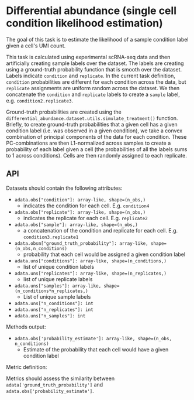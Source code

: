 <!--- TODO: update --->

# Differential abundance (single cell condition likelihood estimation)

The goal of this task is to estimate the likelihood of a sample condition label given a cell's UMI count.

This task is calculated using experimental scRNA-seq data and then artificially creating sample labels over the dataset. The labels are creating using a ground-truth probability function that is smooth over the dataset. Labels indicate `condition` and `replicate`. In the current task definition, `condition` probabilities are different for each condition across the data, but `replicate` assignments are uniform random across the dataset. We then concatenate the `condition` and `replicate` labels to create a `sample` label, e.g. `condition2.replicate3`.

Ground-truth probabilities are created using the `differential_abundance.dataset.utils.simulate_treatment()` function. Briefly, to create ground-truth probabilities that a given cell has a given condition label (i.e. was observed in a given condition), we take a convex combination of principal components of the data for each condition. These PC-combinations are then L1-normalized across samples to create a probability of each label given a cell (the probabilities of all the labels sums to 1 across conditions). Cells are then randomly assigned to each replicate.

## API

Datasets should contain the following attributes:

* `adata.obs["condition"]: array-like, shape=(n_obs,)`
  * indicates the condition for each cell. E.g. `condition4`
* `adata.obs["replicate"]: array-like, shape=(n_obs,)`
  * indicates the replicate for each cell. E.g. `replicate2`
* `adata.obs["sample"]: array-like, shape=(n_obs,)`
  * a concatenation of the condition and replicate for each cell. E.g. `condition3.replicate1`
* `adata.obsm["ground_truth_probability"]: array-like, shape=(n_obs,n_conditions)`
  * probability that each cell would be assigned a given condition label
* `adata.uns["conditions"]: array-like, shape=(n_conditions,)`
  * list of unique condition labels
* `adata.uns["replicates"]: array-like, shape=(n_replicates,)`
  * list of unique replicate labels
* `adata.uns["samples"]: array-like, shape=(n_conditions*n_replicates,)`  
  * List of unique sample labels
* `adata.uns["n_conditions"]: int`
* `adata.uns["n_replicates"]: int`
* `adata.uns["n_samples"]: int`

Methods output:

* `adata.obs['probability_estimate']: array-like, shape=(n_obs, n_conditions)`
  * Estimate of the probability that each cell would have a given condition label

Metric definition:

Metrics should assess the similarity between `adata['ground_truth_probability']` and `adata.obs['probability_estimate']`.
